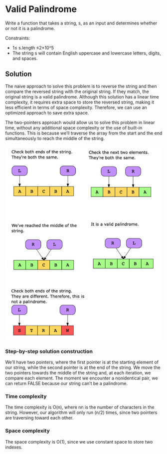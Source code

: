 # Valid Palindrome

Write a function that takes a string, s, as an input and determines whether or not it is a palindrome.

Constraints:

- 1≤ s.length ≤2×10^5
- The string s will contain English uppercase and lowercase letters, digits, and spaces.

## Solution

The naive approach to solve this problem is to reverse the string and then compare the reversed string with the original string. If they match, the original string is a valid palindrome. Although this solution has a linear time complexity, it requires extra space to store the reversed string, making it less efficient in terms of space complexity. Therefore, we can use an optimized approach to save extra space.

The two-pointers approach would allow us to solve this problem in linear time, without any additional space complexity or the use of built-in functions. This is because we’ll traverse the array from the start and the end simultaneously to reach the middle of the string.

![](../../../../../../img/20.52.37.png)

### Step-by-step solution construction

We’ll have two pointers, where the first pointer is at the starting element of our string, while the second pointer is at the end of the string. We move the two pointers towards the middle of the string and, at each iteration, we compare each element. The moment we encounter a nonidentical pair, we can return FALSE because our string can’t be a palindrome.

### Time complexity

The time complexity is O(n), where nn is the number of characters in the string. However, our algorithm will only run (n/2) times, since two pointers are traversing toward each other.

### Space complexity

The space complexity is O(1), since we use constant space to store two indexes.